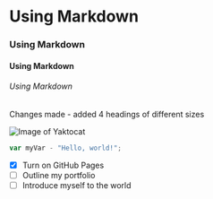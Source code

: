 # Using Markdown
### Using Markdown
#### Using Markdown
###### Using Markdown

Changes made - added 4 headings of different sizes

![Image of Yaktocat](https://octodex.github.com/images/yaktocat.png)

``` javascript
var myVar - "Hello, world!";
```

- [x] Turn on GitHub Pages
- [ ] Outline my portfolio
- [ ] Introduce myself to the world
